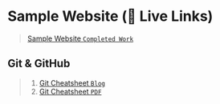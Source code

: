 # Sample Website (🔗 Live Links)

> [Sample Website `Completed Work`](https://thatbeautifuldream.github.io/pepcoding-webdev/lecture-007/index.html)

## Git & GitHub

> 1. [Git Cheatsheet `Blog`](https://training.github.com/downloads/github-git-cheat-sheet/)
> 2. [Git Cheatsheet `PDF`](https://education.github.com/git-cheat-sheet-education.pdf)
